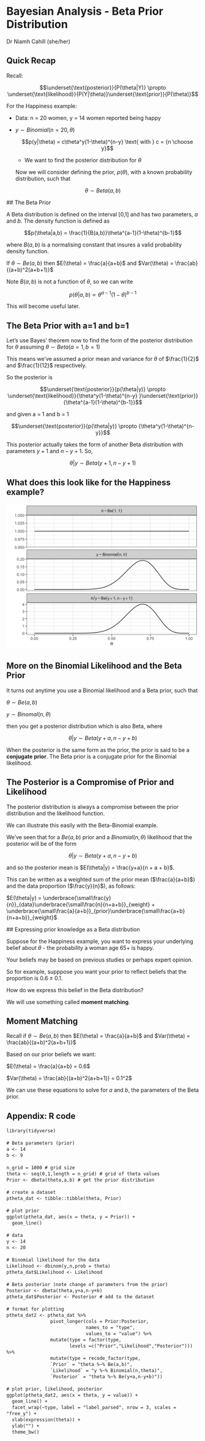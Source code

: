 Bayesian Analysis - Beta Prior Distribution
================
Dr Niamh Cahill (she/her)


## Quick Recap

Recall:

$$\underset{\text{posterior}}{P(\theta|Y)} \propto \underset{\text{likelihood}}{P(Y|\theta)}\underset{\text{prior}}{P(\theta)}$$

For the Happiness example:

-   Data: n = 20 women, y = 14 women reported being happy

-   $y \sim Binomial(n = 20, \theta)$

    $$p(y|\theta) = c\theta^y(1-\theta)^{n-y} \text{ with } c = {n \choose y}$$

    -   We want to find the posterior distribution for $\theta$

    Now we will consider defining the prior, $p(\theta)$, with a known
    probability distribution, such that

$$\theta \sim Beta(a,b)$$

\## The Beta Prior

A Beta distribution is defined on the interval \[0,1\] and has two
parameters, $a$ and $b$. The density function is defined as

$$p(\theta|a,b) = \frac{1}{B(a,b)}\theta^{a-1}(1-\theta)^{b-1}$$

where $B(a,b)$ is a normalising constant that insures a valid
probability density function.

If $\theta \sim Be(a,b)$ then $E(\theta) = \frac{a}{a+b}$ and
$Var(\theta) = \frac{ab}{(a+b)^2(a+b+1)}$

Note $B(a,b)$ is not a function of $\theta$, so we can write

$$p(\theta|a,b) \propto \theta^{a-1}(1-\theta)^{b-1}$$

This will become useful later.

## The Beta Prior with a=1 and b=1

Let’s use Bayes’ theorem now to find the form of the posterior
distribution for $\theta$ assuming $\theta \sim Beta(a=1,b=1)$

This means we’ve assumed a prior mean and variance for $\theta$ of
$\frac{1}{2}$ and $\frac{1}{12}$ respectively.

So the posterior is

$$\underset{\text{posterior}}{p(\theta|y)} \propto \underset{\text{likelihood}}{\theta^y(1-\theta)^{n-y} }\underset{\text{prior}}{\theta^{a-1}(1-\theta)^{b-1}}$$

and given a = 1 and b = 1

$$\underset{\text{posterior}}{p(\theta|y)} \propto {\theta^y(1-\theta)^{n-y}}$$

This posterior actually takes the form of another Beta distribution with
parameters $y+1$ and $n-y+1$. So,

$$\theta|y \sim Beta(y+1, n-y +1)$$

## What does this look like for the Happiness example?

![](2a_Beta_Priors_files/figure-gfm/unnamed-chunk-1-1.png)<!-- -->

## More on the Binomial Likelihood and the Beta Prior

It turns out anytime you use a Binomial likelihood and a Beta prior,
such that

$\theta \sim Be(a,b)$

$y \sim Binomal(n,\theta)$

then you get a posterior distribution which is also Beta, where

$$\theta|y \sim Beta(y+a, n-y +b)$$

When the posterior is the same form as the prior, the prior is said to
be a **conjugate prior**. The Beta prior is a conjugate prior for the
Binomial likelihood.

## The Posterior is a Compromise of Prior and Likelihood

The posterior distribution is always a compromise between the prior
distribution and the likelihood function.

We can illustrate this easily with the Beta-Binomial example.

We’ve seen that for a $Be(a,b)$ prior and a $Binomial(n,\theta)$
likelihood that the posterior will be of the form

$$\theta|y \sim Beta(y+a, n-y +b)$$

and so the posterior mean is $E(\theta|y) = \frac{y+a}{n + a + b}$.

This can be written as a weighted sum of the prior mean
($\frac{a}{a+b}$) and the data proportion ($\frac{y}{n}$), as follows:

$E(\theta|y) = \underbrace{\small\frac{y}{n}}_{data}\underbrace{\small\frac{n}{n+a+b}}_{weight} + \underbrace{\small\frac{a}{a+b}}_{prior}\underbrace{\small\frac{a+b}{n+a+b}}_{weight}$

\## Expressing prior knowledge as a Beta distribution

Suppose for the Happiness example, you want to express your underlying
belief about $\theta$ - the probability a woman age 65+ is happy.

Your beliefs may be based on previous studies or perhaps expert opinion.

So for example, supppose you want your prior to reflect beliefs that the
proportion is 0.6 $\pm$ 0.1.

How do we express this belief in the Beta distribution?

We will use something called **moment matching**.

## Moment Matching

Recall if $\theta \sim Be(a,b)$ then $E(\theta) = \frac{a}{a+b}$ and
$Var(\theta) = \frac{ab}{(a+b)^2(a+b+1)}$

Based on our prior beliefs we want:

$E(\theta) = \frac{a}{a+b} = 0.6$

$Var(\theta) = \frac{ab}{(a+b)^2(a+b+1)} = 0.1^2$

We can use these equations to solve for $a$ and $b$, the parameters of
the Beta prior.

## Appendix: R code

```{r}
library(tidyverse)

# Beta parameters (prior)
a <- 14
b <- 9

n_grid = 1000 # grid size 
theta <- seq(0,1,length = n_grid) # grid of theta values
Prior <- dbeta(theta,a,b) # get the prior distribution

# create a dataset
ptheta_dat <- tibble::tibble(theta, Prior)

# plot prior
ggplot(ptheta_dat, aes(x = theta, y = Prior)) +
  geom_line()

# data
y <- 14
n <- 20

# Binomial likelihood for the data
Likelihood <- dbinom(y,n,prob = theta)
ptheta_dat$Likelihood <- Likelihood

# Beta posterior (note change of parameters from the prior)
Posterior <- dbeta(theta,y+a,n-y+b)
ptheta_dat$Posterior <- Posterior # add to the dataset

# format for plotting
ptheta_dat2 <- ptheta_dat %>% 
                pivot_longer(cols = Prior:Posterior,
                             names_to = "type",
                             values_to = "value") %>%
                mutate(type = factor(type, 
                       levels =c("Prior","Likelihood","Posterior"))) %>% 
                mutate(type = recode_factor(type, 
                `Prior` = "theta %~% Be(a,b)", 
                `Likelihood` = "y %~% Binomial(n,theta)",
                `Posterior` = "theta %~% Be(y+a,n-y+b)"))

# plot prior, likelihood, posterior
ggplot(ptheta_dat2, aes(x = theta, y = value)) +
  geom_line() +
  facet_wrap(~type, label = "label_parsed", nrow = 3, scales = "free_y") +
  xlab(expression(theta)) +
  ylab("") +
  theme_bw() 
```
